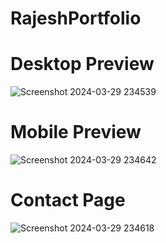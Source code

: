 # RajeshPortfolio


# Desktop Preview
![Screenshot 2024-03-29 234539](https://github.com/Rajesh9510/RajeshPortfolio/assets/87410952/c2c0d411-50cd-4b5a-84ab-ee0a217b91b4)

# Mobile Preview 
![Screenshot 2024-03-29 234642](https://github.com/Rajesh9510/RajeshPortfolio/assets/87410952/70658975-20b5-4ce9-9d12-ac2378c60e8f)

# Contact Page
![Screenshot 2024-03-29 234618](https://github.com/Rajesh9510/RajeshPortfolio/assets/87410952/7d7bf832-44df-4bd4-bef7-8043cb990841)
